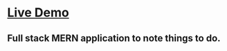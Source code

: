 # [Live Demo](https://amiralakbarli.github.io/Todo-App/)

## Full stack MERN application to note things to do.
